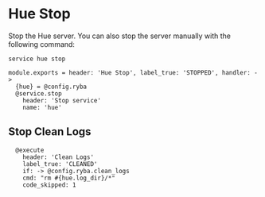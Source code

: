 
# Hue Stop

Stop the Hue server. You can also stop the server manually with the following
command:

```
service hue stop
```

    module.exports = header: 'Hue Stop', label_true: 'STOPPED', handler: ->
      {hue} = @config.ryba
      @service.stop
        header: 'Stop service'
        name: 'hue'

## Stop Clean Logs

      @execute
        header: 'Clean Logs'
        label_true: 'CLEANED'
        if: -> @config.ryba.clean_logs
        cmd: "rm #{hue.log_dir}/*"
        code_skipped: 1

